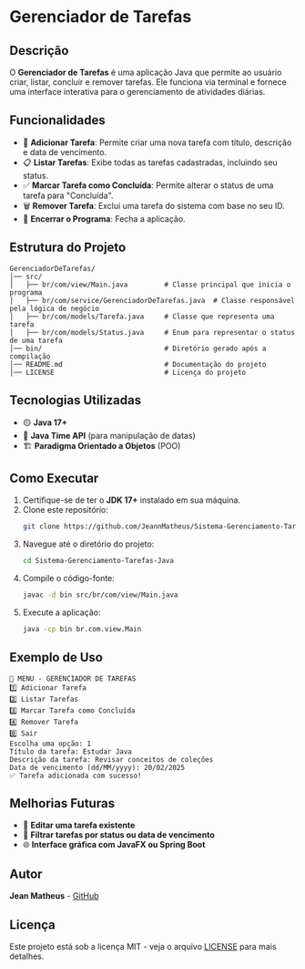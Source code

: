 # Gerenciador de Tarefas 

## Descrição 
O **Gerenciador de Tarefas** é uma aplicação Java que permite ao usuário criar, listar, concluir e remover tarefas. Ele funciona via terminal e fornece uma interface interativa para o gerenciamento de atividades diárias.

## Funcionalidades 
- 📌 **Adicionar Tarefa**: Permite criar uma nova tarefa com título, descrição e data de vencimento.
- 📋 **Listar Tarefas**: Exibe todas as tarefas cadastradas, incluindo seu status.
- ✅ **Marcar Tarefa como Concluída**: Permite alterar o status de uma tarefa para "Concluída".
- 🗑️ **Remover Tarefa**: Exclui uma tarefa do sistema com base no seu ID.
- 🚀 **Encerrar o Programa**: Fecha a aplicação.

## Estrutura do Projeto 
```
GerenciadorDeTarefas/
│── src/
│   ├── br/com/view/Main.java         # Classe principal que inicia o programa
│   ├── br/com/service/GerenciadorDeTarefas.java  # Classe responsável pela lógica de negócio
│   ├── br/com/models/Tarefa.java     # Classe que representa uma tarefa
│   ├── br/com/models/Status.java     # Enum para representar o status de uma tarefa
│── bin/                              # Diretório gerado após a compilação
│── README.md                         # Documentação do projeto
│── LICENSE                           # Licença do projeto
```

## Tecnologias Utilizadas 
- 🟡 **Java 17+**
- 📆 **Java Time API** (para manipulação de datas)
- 🏗 **Paradigma Orientado a Objetos** (POO)

## Como Executar 
1. Certifique-se de ter o **JDK 17+** instalado em sua máquina.
2. Clone este repositório:
   ```sh
   git clone https://github.com/JeannMatheus/Sistema-Gerenciamento-Tarefas-Java.git
   ```
3. Navegue até o diretório do projeto:
   ```sh
   cd Sistema-Gerenciamento-Tarefas-Java
   ```
4. Compile o código-fonte:
   ```sh
   javac -d bin src/br/com/view/Main.java
   ```
5. Execute a aplicação:
   ```sh
   java -cp bin br.com.view.Main
   ```

## Exemplo de Uso
```
📌 MENU - GERENCIADOR DE TAREFAS
1️⃣ Adicionar Tarefa
2️⃣ Listar Tarefas
3️⃣ Marcar Tarefa como Concluída
4️⃣ Remover Tarefa
0️⃣ Sair
Escolha uma opção: 1
Título da tarefa: Estudar Java
Descrição da tarefa: Revisar conceitos de coleções
Data de vencimento (dd/MM/yyyy): 20/02/2025
✅ Tarefa adicionada com sucesso!
```

## Melhorias Futuras 
- 🔄 **Editar uma tarefa existente**
- 📌 **Filtrar tarefas por status ou data de vencimento**
- 🌐 **Interface gráfica com JavaFX ou Spring Boot**

## Autor 
**Jean Matheus** - [GitHub](https://github.com/JeannMatheuss)

## Licença 
Este projeto está sob a licença MIT - veja o arquivo [LICENSE](LICENSE) para mais detalhes.

